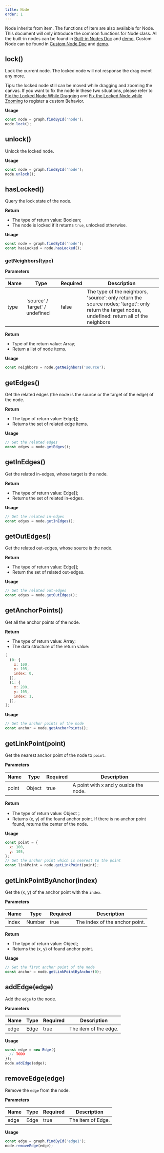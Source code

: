```yaml
---
title: Node
order: 1
---
```


Node inherits from item. The functions of Item are also available for Node. This document will only introduce the common functions for Node class. All the built-in nodes can be found in [Built-in Nodes Doc](/en/docs/manual/middle/elements/nodes/defaultNode) and [demo](/en/examples/item/defaultNodes), Custom Node can be found in [Custom Node Doc](/en/docs/manual/advanced/custom-node) and [demo](/en/examples/item/customNode).

## lock()

Lock the current node. The locked node will not response the drag event any more.

Tips: the locked node still can be moved while dragging and zooming the canvas. If you want to fix the node in these two situations, please refer to [Fix the Locked Node While Dragging](/en/docs/manual/advanced/lock-node#fix-the-locked-node-while-dragging) and [Fix the Locked Node while Zooming](/en/docs/manual/advanced/lock-node#fix-the-locked-node-while-zooming) to register a custom Behavior.

**Usage**

```javascript
const node = graph.findById('node');
node.lock();
```

## unlock()

Unlock the locked node.

**Usage**

```javascript
const node = graph.findById('node');
node.unlock();
```

## hasLocked()

Query the lock state of the node.

**Return**

- The type of return value: Boolean;
- The node is locked if it returns `true`, unlocked otherwise.

**Usage**

```javascript
const node = graph.findById('node');
const hasLocked = node.hasLocked();
```

### getNeighbors(type)

**Parameters**

| Name | Type | Required | Description |
| --- | --- | --- | --- |
| type | 'source' / 'target' / undefined | false | The type of the neighbors, 'source': only return the source nodes; 'target': only return the target nodes, undefined: return all of the neighbors |

**Return**

- Type of the return value: Array;
- Return a list of node items.

**Usage**

```javascript
const neighbors = node.getNeighbors('source');
```

## getEdges()

Get the related edges (the node is the source or the target of the edge) of the node.

**Return**

- The type of return value: Edge[];
- Returns the set of related edge items.

**Usage**

```javascript
// Get the related edges
const edges = node.getEdges();
```

## getInEdges()

Get the related in-edges, whose target is the node.

**Return**

- The type of return value: Edge[];
- Returns the set of related in-edges.

**Usage**

```javascript
// Get the related in-edges
const edges = node.getInEdges();
```

## getOutEdges()

Get the related out-edges, whose source is the node.

**Return**

- The type of return value: Edge[];
- Return the set of related out-edges.

**Usage**

```javascript
// Get the related out-edges
const edges = node.getOutEdges();
```

## getAnchorPoints()

Get all the anchor points of the node.

**Return**

- The type of return value: Array;
- The data structure of the return value:

```javascript
[
  (0: {
    x: 100,
    y: 105,
    index: 0,
  }),
  (1: {
    x: 200,
    y: 105,
    index: 1,
  }),
];
```

**Usage**

```javascript
// Get the anchor points of the node
const anchor = node.getAnchorPoints();
```

## getLinkPoint(point)

Get the nearest anchor point of the node to `point`.

**Parameters**

| Name  | Type   | Required | Description                           |
| ----- | ------ | -------- | ------------------------------------- |
| point | Object | true     | A point with x and y ouside the node. |

**Return**

- The type of return value: Object；
- Returns (x, y) of the found anchor point. If there is no anchor point found, returns the center of the node.

**Usage**

```javascript
const point = {
  x: 100,
  y: 105,
};
// Get the anchor point which is nearest to the point
const linkPoint = node.getLinkPoint(point);
```

## getLinkPointByAnchor(index)

Get the (x, y) of the anchor point with the `index`.

**Parameters**

| Name  | Type   | Required | Description                    |
| ----- | ------ | -------- | ------------------------------ |
| index | Number | true     | The index of the anchor point. |

**Return**

- The type of return value: Object;
- Returns the (x, y) of found anchor point.

**Usage**

```javascript
// Get the first anchor point of the node
const anchor = node.getLinkPointByAnchor(0);
```

## addEdge(edge)

Add the `edge` to the node.

**Parameters**

| Name | Type | Required | Description           |
| ---- | ---- | -------- | --------------------- |
| edge | Edge | true     | The item of the edge. |

**Usage**

```javascript
const edge = new Edge({
  // TODO
});
node.addEdge(edge);
```

## removeEdge(edge)

Remove the `edge` from the node.

**Parameters**

| Name | Type | Required | Description       |
| ---- | ---- | -------- | ----------------- |
| edge | Edge | true     | The item of Edge. |

**Usage**

```javascript
const edge = graph.findById('edge1');
node.removeEdge(edge);
```
